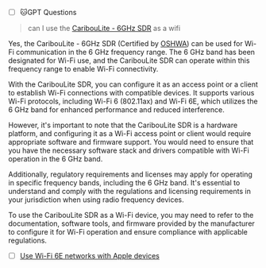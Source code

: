 
- [ ] :cat:GPT Questions 

> can I use the [CaribouLite - 6GHz SDR](https://github.com/cariboulabs/cariboulite) as a wifi

Yes, the CaribouLite - 6GHz SDR (Certified by [OSHWA](https://www.oshwa.org/)) can be used for Wi-Fi communication in the 6 GHz frequency range. The 6 GHz band has been designated for Wi-Fi use, and the CaribouLite SDR can operate within this frequency range to enable Wi-Fi connectivity.

With the CaribouLite SDR, you can configure it as an access point or a client to establish Wi-Fi connections with compatible devices. It supports various Wi-Fi protocols, including Wi-Fi 6 (802.11ax) and Wi-Fi 6E, which utilizes the 6 GHz band for enhanced performance and reduced interference.

However, it's important to note that the CaribouLite SDR is a hardware platform, and configuring it as a Wi-Fi access point or client would require appropriate software and firmware support. You would need to ensure that you have the necessary software stack and drivers compatible with Wi-Fi operation in the 6 GHz band.

Additionally, regulatory requirements and licenses may apply for operating in specific frequency bands, including the 6 GHz band. It's essential to understand and comply with the regulations and licensing requirements in your jurisdiction when using radio frequency devices.

To use the CaribouLite SDR as a Wi-Fi device, you may need to refer to the documentation, software tools, and firmware provided by the manufacturer to configure it for Wi-Fi operation and ensure compliance with applicable regulations.

- [ ] [Use Wi-Fi 6E networks with Apple devices](https://support.apple.com/en-ca/HT213433)
